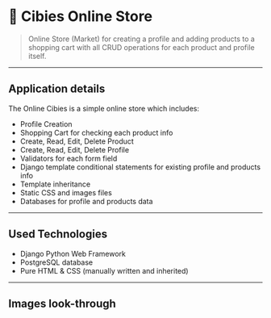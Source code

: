 # 🏪 Cibies Online Store 
> Online Store (Market) for creating a profile and adding products to a shopping cart with all CRUD operations for each product and profile itself.

---

## Application details
The Online Cibies is a simple online store which includes:
- Profile Creation
- Shopping Cart for checking each product info
- Create, Read, Edit, Delete Product
- Create, Read, Edit, Delete Profile
- Validators for each form field
- Django template conditional statements for existing profile and products info
- Template inheritance
- Static CSS and images files
- Databases for profile and products data
  
---

## Used Technologies
- Django Python Web Framework
- PostgreSQL database
- Pure HTML & CSS (manually written and inherited)

---

## Images look-through

